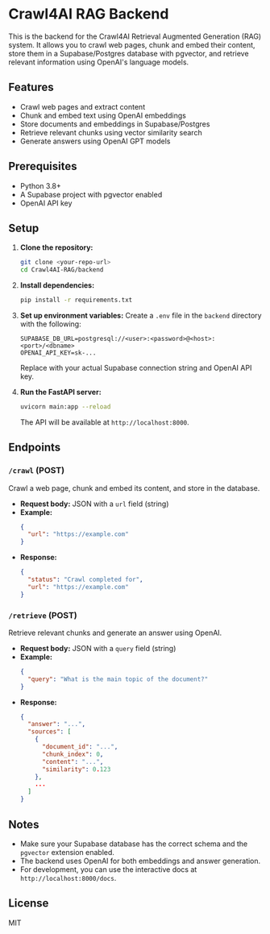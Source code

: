# Crawl4AI RAG Backend

This is the backend for the Crawl4AI Retrieval Augmented Generation (RAG) system. It allows you to crawl web pages, chunk and embed their content, store them in a Supabase/Postgres database with pgvector, and retrieve relevant information using OpenAI's language models.

## Features
- Crawl web pages and extract content
- Chunk and embed text using OpenAI embeddings
- Store documents and embeddings in Supabase/Postgres
- Retrieve relevant chunks using vector similarity search
- Generate answers using OpenAI GPT models

## Prerequisites
- Python 3.8+
- A Supabase project with pgvector enabled
- OpenAI API key

## Setup

1. **Clone the repository:**
   ```sh
   git clone <your-repo-url>
   cd Crawl4AI-RAG/backend
   ```

2. **Install dependencies:**
   ```sh
   pip install -r requirements.txt
   ```

3. **Set up environment variables:**
   Create a `.env` file in the `backend` directory with the following:
   ```env
   SUPABASE_DB_URL=postgresql://<user>:<password>@<host>:<port>/<dbname>
   OPENAI_API_KEY=sk-...
   ```
   Replace with your actual Supabase connection string and OpenAI API key.

4. **Run the FastAPI server:**
   ```sh
   uvicorn main:app --reload
   ```
   The API will be available at `http://localhost:8000`.

## Endpoints

### `/crawl` (POST)
Crawl a web page, chunk and embed its content, and store in the database.
- **Request body:** JSON with a `url` field (string)
- **Example:**
  ```json
  {
    "url": "https://example.com"
  }
  ```
- **Response:**
  ```json
  {
    "status": "Crawl completed for",
    "url": "https://example.com"
  }
  ```

### `/retrieve` (POST)
Retrieve relevant chunks and generate an answer using OpenAI.
- **Request body:** JSON with a `query` field (string)
- **Example:**
  ```json
  {
    "query": "What is the main topic of the document?"
  }
  ```
- **Response:**
  ```json
  {
    "answer": "...",
    "sources": [
      {
        "document_id": "...",
        "chunk_index": 0,
        "content": "...",
        "similarity": 0.123
      },
      ...
    ]
  }
  ```

## Notes
- Make sure your Supabase database has the correct schema and the `pgvector` extension enabled.
- The backend uses OpenAI for both embeddings and answer generation.
- For development, you can use the interactive docs at `http://localhost:8000/docs`.

## License
MIT 